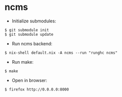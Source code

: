 # ncms

- Initialize submodules:
```
$ git submodule init
$ git submodule update
```

- Run ncms backend:
```
$ nix-shell default.nix -A ncms --run "runghc ncms"
```

- Run make:
```
$ make
```

- Open in browser:
```
$ firefox http://0.0.0.0:8000
```
